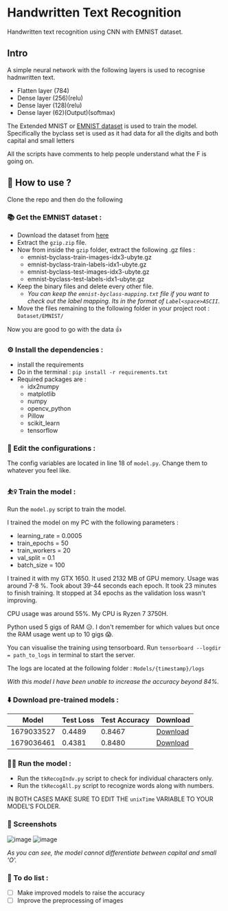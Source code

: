 # Handwritten Text Recognition
 Handwritten text recognition using CNN with EMNIST dataset.

## Intro
A simple neural network with the following layers is used to recognise hadnwritten text.
- Flatten layer (784)
- Dense layer (256)(relu)
- Dense layer (128)(relu)
- Dense layer (62)(Output)(softmax)

The Extended MNIST or [EMNIST dataset](https://www.nist.gov/itl/products-and-services/emnist-dataset) is used to train the model.
Specifically the byclass set is used as it had data for all the digits and both capital and small letters

All the scripts have comments to help people understand what the F is going on.

## 🔎 How to use ?
Clone the repo and then do the following

### 📚 Get the EMNIST dataset :
- Download the dataset from [here](http://www.itl.nist.gov/iaui/vip/cs_links/EMNIST/gzip.zip)
- Extract the `gzip.zip` file.
- Now from inside the `gzip` folder, extract the following .gz files : 
    - emnist-byclass-train-images-idx3-ubyte.gz
    - emnist-byclass-train-labels-idx1-ubyte.gz
    - emnist-byclass-test-images-idx3-ubyte.gz
    - emnist-byclass-test-labels-idx1-ubyte.gz
- Keep the binary files and delete every other file.
    - <i>You can keep the `emnist-byclass-mapping.txt` file if you want to check out the label mapping. Its in the format of `Label<space>ASCII`.</i>
- Move the files remaining to the following folder in your project root : `Dataset/EMNIST/`

Now you are good to go with the data 👍

### ⚙ Install the dependencies :
- install the requirements
- Do in the terminal : `pip install -r requirements.txt`
- Required packages are :
    - idx2numpy
    - matplotlib
    - numpy
    - opencv_python
    - Pillow
    - scikit_learn
    - tensorflow

### 🧾 Edit the configurations :
The config variables are located in line 18 of `model.py`.
Change them to whatever you feel like.

### ⛹️‍♀️ Train the model :
Run the `model.py` script to train the model.

I trained the model on my PC with the following parameters :
- learning_rate = 0.0005
- train_epochs = 50
- train_workers = 20
- val_split = 0.1
- batch_size = 100

I trained it with my GTX 1650. It used 2132 MB of GPU memory.  Usage was around 7-8 %. Took about 39-44 seconds each epoch. It took 23 minutes to finish training. It stopped at 34 epochs as the validation loss wasn't improving.

CPU usage was around 55%. My CPU is Ryzen 7 3750H.

Python used 5 gigs of RAM 😥. I don't remember for which values but once the RAM usage went up to 10 gigs 😱.

You can visualise the training using tensorboard. Run `tensorboard --logdir = path_to_logs` in terminal to start the server.

The logs are located at the following folder : `Models/{timestamp}/logs`

<i>With this model I have been unable to increase the accuracy beyond 84%.</i>

### ⬇️ Download pre-trained models :
| Model      | Test Loss | Test Accuracy | Download |
|------------|-----------|---------------|----------|
| 1679033527 | 0.4489    | 0.8467        |[Download](https://cdn.discordapp.com/attachments/559309816640831489/1086345880170418236/Models1.zip)|
| 1679036461 | 0.4381    | 0.8480        |[Download](https://cdn.discordapp.com/attachments/559309816640831489/1086345880585638039/Models2.zip)|

### 🏃‍♂️ Run the model :
- Run the `tkRecogIndv.py` script to check for individual characters only.
- Run the `tkRecogAll.py` script to recognize words along with numbers.

IN BOTH CASES MAKE SURE TO EDIT THE `unixTime` VARIABLE TO YOUR MODEL'S FOLDER.

### 📸 Screenshots
![image](https://user-images.githubusercontent.com/38806897/225983444-f7001431-c7a4-4cd4-a7d2-6bf0b1e08d45.png)
![image](https://user-images.githubusercontent.com/38806897/225983496-fe8df897-bc10-4a55-b6d9-550b12c7d32e.png)

<i>As you can see, the model cannot differentiate between capital and small 'O'.</i>

### 📝 To do list :
- [ ] Make improved models to raise the accuracy
- [ ] Improve the preprocessing of images
